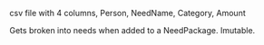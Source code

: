 csv file with 4 columns, Person, NeedName, Category, Amount

Gets broken into needs when added to a NeedPackage. Imutable.